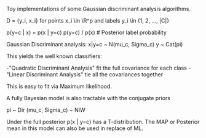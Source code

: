 Toy implementations of some Gaussian discriminant analysis algorithms.

D = {y_i, x_i} for points x_i \in \R^p and labels y_i \in {1, 2, ..., |C|}

p(y=c | x) = p(x | y=c) p(y=c) / p(x)  # Posterior label probability

Gaussian Discriminant analysis:
x|y=c ~ N(mu_c, Sigma_c)
y ~ Cat(pi)

This yields the well known classifiers:

  -"Quadratic Discriminant Analysis" fit the full covariance for each class
  -"Linear Discriminant Analysis" tie all the covariances together

This is easy to fit via Maximum likelihood.

A fully Bayesian model is also tractable with the conjugate priors

pi ~ Dir
(mu_c, Sigma_c) ~ NIW

Under the full posterior p(x | y=c) has a T-distribution.
The MAP or Posterior mean in this model can also be used in replace of ML.